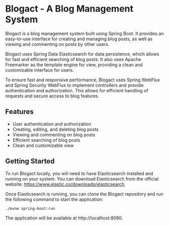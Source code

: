# Blogact - A Blog Management System

Blogact is a blog management system built using Spring Boot. It provides an easy-to-use interface for creating and managing blog posts, as well as viewing and commenting on posts by other users.

Blogact uses Spring Data Elasticsearch for data persistence, which allows for fast and efficient searching of blog posts. It also uses Apache Freemarker as the template engine for view, providing a clean and customizable interface for users.

To ensure fast and responsive performance, Blogact uses Spring WebFlux and Spring Security WebFlux to implement controllers and provide authentication and authorization. This allows for efficient handling of requests and secure access to blog features.

## Features

- User authentication and authorization
- Creating, editing, and deleting blog posts
- Viewing and commenting on blog posts
- Efficient searching of blog posts
- Clean and customizable view

## Getting Started

To run Blogact locally, you will need to have Elasticsearch installed and running on your system. You can download Elasticsearch from the official website: https://www.elastic.co/downloads/elasticsearch.

Once Elasticsearch is running, you can clone the Blogact repository and run the following command to start the application:

```
./mvnw spring-boot:run
```

The application will be available at http://localhost:8080.
